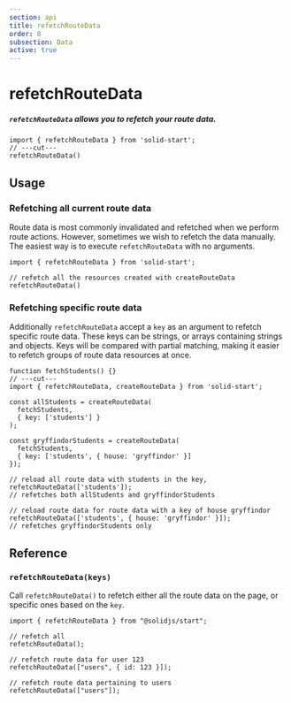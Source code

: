 ```yaml
---
section: api
title: refetchRouteData
order: 8
subsection: Data
active: true
---
```


# refetchRouteData

##### `refetchRouteData` allows you to refetch your route data.

<div class="text-lg">

```tsx twoslash
import { refetchRouteData } from 'solid-start';
// ---cut---
refetchRouteData()
```

</div>

<table-of-contents></table-of-contents>

## Usage

### Refetching all current route data

Route data is most commonly invalidated and refetched when we perform route actions. However, sometimes we wish to refetch the data manually. The easiest way is to execute `refetchRouteData` with no arguments.

```tsx twoslash
import { refetchRouteData } from 'solid-start';

// refetch all the resources created with createRouteData
refetchRouteData()
```

### Refetching specific route data

Additionally `refetchRouteData` accept a `key` as an argument to refetch specific route data. These keys can be strings, or arrays containing strings and objects. Keys will be compared with partial matching, making it easier to refetch groups of route data resources at once.

```tsx twoslash {14,18}
function fetchStudents() {}
// ---cut---
import { refetchRouteData, createRouteData } from 'solid-start';

const allStudents = createRouteData(
  fetchStudents,
  { key: ['students'] }
);

const gryffindorStudents = createRouteData(
  fetchStudents,
  { key: ['students', { house: 'gryffindor' }]
});

// reload all route data with students in the key,
refetchRouteData(['students']);
// refetches both allStudents and gryffindorStudents

// reload route data for route data with a key of house gryffindor
refetchRouteData(['students', { house: 'gryffindor' }]);
// refetches gryffindorStudents only
```

## Reference

### `refetchRouteData(keys)`

Call `refetchRouteData()` to refetch either all the route data on the page, or specific ones based on the `key`.

```tsx twoslash
import { refetchRouteData } from "@solidjs/start";

// refetch all
refetchRouteData();

// refetch route data for user 123
refetchRouteData(["users", { id: 123 }]);

// refetch route data pertaining to users
refetchRouteData(["users"]);
```
